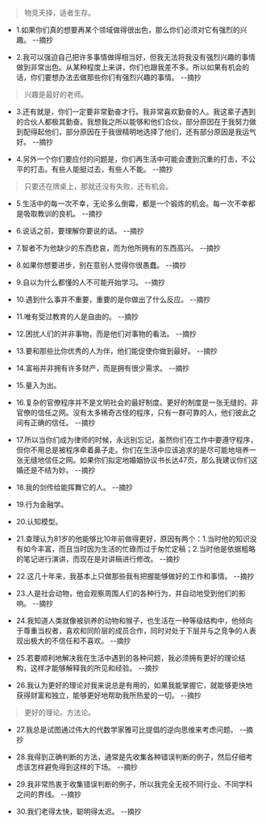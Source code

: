 >物竞天择，适者生存。

- 1.如果你们真的想要再某个领域做得很出色，那么你们必须对它有强烈的兴趣。 --摘抄

- 2.我可以强迫自己把许多事情做得相当好，但我无法将我没有强烈兴趣的事情做到非常出色。从某种程度上来讲，你们也跟我差不多。所以如果有机会的话，你们要想办法去做那些你们有强烈兴趣的事情。 --摘抄

>兴趣是最好的老师。

- 3.还有就是，你们一定要非常勤奋才行。我非常喜欢勤奋的人。我这辈子遇到的合伙人都极其勤奋。我想我之所以能够和他们合伙，部分原因在于我努力做到配得起他们，部分原因在于我很精明地选择了他们，还有部分原因是我运气好。 --摘抄

- 4.另外一个你们要应付的问题是，你们再生活中可能会遭到沉重的打击，不公平的打击。有些人能挺过去，有些人不能。 --摘抄

>只要还在牌桌上，那就还没有失败，还有机会。

- 5.生活中的每一次不幸，无论多么倒霉，都是一个锻炼的机会。每一次不幸都是吸取教训的良机。 --摘抄

- 6.说话之前，要理解你要说的话。 --摘抄

- 7.智者不为他缺少的东西悲哀，而为他所拥有的东西高兴。 --摘抄

- 8.如果你想要进步，别在意别人觉得你很愚蠢。 --摘抄

- 9.自以为什么都懂的人不可能开始学习。 --摘抄

- 10.遇到什么事并不重要，重要的是你做出了什么反应。 --摘抄

- 11.唯有受过教育的人是自由的。 --摘抄

- 12.困扰人们的并非事物，而是他们对事物的看法。 --摘抄

- 13.要和那些比你优秀的人为伴，他们能促使你做到最好。 --摘抄

- 14.富裕并非拥有许多财产，而是拥有很少需求。 --摘抄

- 15.量入为出。

- 16.复杂的官僚程序并不是文明社会的最好制度。更好的制度是一张无缝的、非官僚的信任之网。没有太多稀奇古怪的程序，只有一群可靠的人，他们彼此之间有正确的信任。 --摘抄

- 17.所以当你们成为律师的时候，永远别忘记，虽然你们在工作中要遵守程序，但你不用总是被程序牵着鼻子走。你们在生活中应该追求的是尽可能地培养一张无缝地信任之网。如果你们拟定地婚姻协议书长达47页，那么我建议你们这婚还是不结为妙。 --摘抄

- 18.我的剑传给能挥舞它的人。 --摘抄

- 19.行为金融学。

- 20.认知模型。

- 21.查理认为81岁的他能够比10年前做得更好，原因有两个：1.当时他的知识没有如今丰富，而且当时因为生活的忙碌而过于匆忙定稿；2.当时他是依据粗略的笔记进行演讲，而现在是对讲稿进行修改。 --摘抄

- 22.这几十年来，我基本上只做那些我有把握能够做好的工作和事情。 --摘抄

- 23.人是社会动物，他会观察周围人们的各种行为，并自动地受到他们的影响。 --摘抄

- 24.我知道人类就像被驯养的动物和猴子，也生活在一种等级结构中，他倾向于尊重当权者，喜欢和同阶层的成员合作，同时对处于下层并与之竞争的人表现出极大的不信任和不喜欢。 --摘抄

- 25.若要顺利地解决我在生活中遇到的各种问题，我必须拥有更好的理论结构，这样才能够解释我的所见和经验。 --摘抄

- 26.我认为更好的理论对我来说总是有用的，如果我能掌握它，就能够更快地获得财富和独立，能够更好地帮助我所热爱的一切。 --摘抄

>更好的理论。方法论。

- 27.我总是试图通过伟大的代数学家雅可比提倡的逆向思维来考虑问题。 --摘抄

- 28.我得到正确判断的方法，通常是先收集各种错误判断的例子，然后仔细考虑该怎样避免得到这样的下场。 --摘抄

- 29.我非常热衷于收集错误判断的例子，所以我完全无视不同行业、不同学科之间的界线。 --摘抄

- 30.我们老得太快，聪明得太迟。 --摘抄
